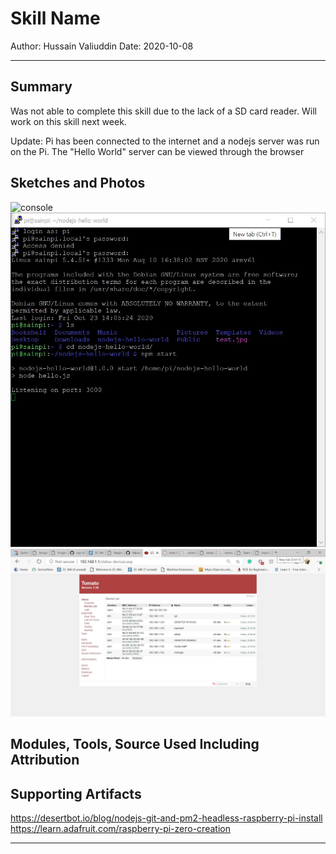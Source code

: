 # Skill Name

Author: Hussain Valiuddin
Date: 2020-10-08

---

## Summary

Was not able to complete this skill due to the lack of a SD card reader. Will work on this skill next week.

Update:
Pi has been connected to the internet and a nodejs server was run on the Pi. The "Hello World" server can be viewed through the browser

## Sketches and Photos
![console](images/NodejsServer.JPG)
![console](images/Pissh.JPG)
![console](images/router.JPG)

## Modules, Tools, Source Used Including Attribution

## Supporting Artifacts
https://desertbot.io/blog/nodejs-git-and-pm2-headless-raspberry-pi-install
https://learn.adafruit.com/raspberry-pi-zero-creation

---
